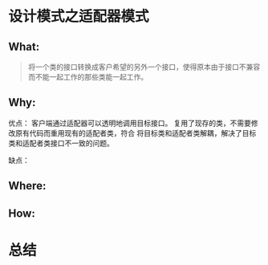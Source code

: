 # 设计模式之适配器模式
## What:

>将一个类的接口转换成客户希望的另外一个接口，使得原本由于接口不兼容而不能一起工作的那些类能一起工作。


## Why:
优点：
客户端通过适配器可以透明地调用目标接口。
复用了现存的类，不需要修改原有代码而重用现有的适配者类，符合
将目标类和适配者类解耦，解决了目标类和适配者类接口不一致的问题。

缺点：


## Where:


## How:



# 总结